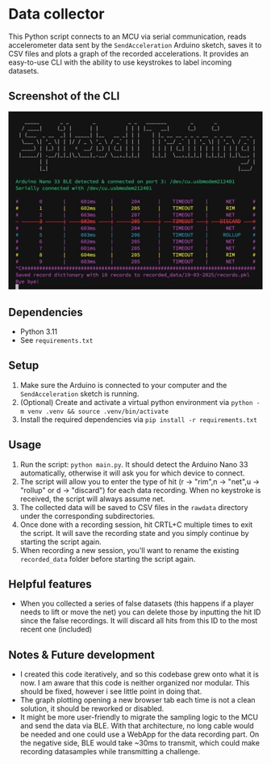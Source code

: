 # Data collector

This Python script connects to an MCU via serial communication, reads accelerometer data sent by the `SendAcceleration` Arduino sketch, saves it to CSV files and plots a graph of the recorded accelerations. It provides an easy-to-use CLI with the ability to use keystrokes to label incoming datasets.

## Screenshot of the CLI

![CLI](screenshot/data_collector_CLI.png)

## Dependencies

- Python 3.11
- See `requirements.txt`

## Setup

1.  Make sure the Arduino is connected to your computer and the `SendAcceleration` sketch is running.
2.  (Optional) Create and activate a virtual python environment via `python -m venv .venv && source .venv/bin/activate`
3.  Install the required dependencies via `pip install -r requirements.txt`

## Usage

1.  Run the script: `python main.py`. It should detect the Arduino Nano 33 automatically, otherwise it will ask you for which device to connect.
2.  The script will allow you to enter the type of hit (r → "rim",n → "net",u → "rollup" or d → "discard") for each data recording. When no keystroke is received, the script will always assume net.
3.  The collected data will be saved to CSV files in the `rawdata` directory under the corresponding subdirectories.
4.  Once done with a recording session, hit CRTL+C multiple times to exit the script. It will save the recording state and you simply continue by starting the script again.
5.  When recording a new session, you'll want to rename the existing `recorded_data` folder before starting the script again.

## Helpful features

- When you collected a series of false datasets (this happens if a player needs to lift or move the net) you can delete those by inputting the hit ID since the false recordings. It will discard all hits from this ID to the most recent one (included)

## Notes & Future development

- I created this code iteratively, and so this codebase grew onto what it is now. I am aware that this code is neither organized nor modular. This should be fixed, however i see little point in doing that.
- The graph plotting opening a new browser tab each time is not a clean solution, it should be reworked or disabled.
- It might be more user-friendly to migrate the sampling logic to the MCU and send the data via BLE. With that architecture, no long cable would be needed and one could use a WebApp for the data recording part. On the negative side, BLE would take ~30ms to transmit, which could make recording datasamples while transmitting a challenge.
